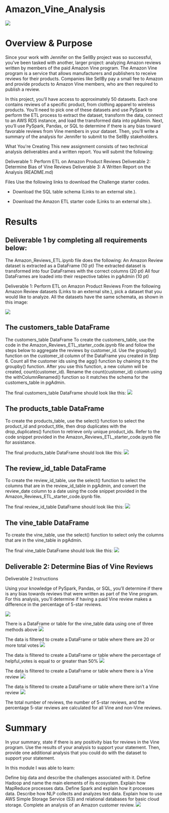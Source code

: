 # Amazon_Vine_Analysis
![](Resources/B1.PNG)

# Overview & Purpose

Since your work with Jennifer on the SellBy project was so successful, you’ve been tasked with another, larger project: analyzing Amazon reviews written by members of the paid Amazon Vine program. The Amazon Vine program is a service that allows manufacturers and publishers to receive reviews for their products. Companies like SellBy pay a small fee to Amazon and provide products to Amazon Vine members, who are then required to publish a review.

In this project, you’ll have access to approximately 50 datasets. Each one contains reviews of a specific product, from clothing apparel to wireless products. You’ll need to pick one of these datasets and use PySpark to perform the ETL process to extract the dataset, transform the data, connect to an AWS RDS instance, and load the transformed data into pgAdmin. Next, you’ll use PySpark, Pandas, or SQL to determine if there is any bias toward favorable reviews from Vine members in your dataset. Then, you’ll write a summary of the analysis for Jennifer to submit to the SellBy stakeholders.

What You're Creating
This new assignment consists of two technical analysis deliverables and a written report. You will submit the following:

Deliverable 1: Perform ETL on Amazon Product Reviews
Deliverable 2: Determine Bias of Vine Reviews
Deliverable 3: A Written Report on the Analysis (README.md)

Files
Use the following links to download the Challenge starter codes.

- Download the SQL table schema (Links to an external site.).

- Download the Amazon ETL starter code (Links to an external site.).

# Results

 ## Deliverable 1 by completing all requirements below:

The Amazon_Reviews_ETL.ipynb file does the following:
An Amazon Review dataset is extracted as a DataFrame (10 pt)
The extracted dataset is transformed into four DataFrames with the correct columns (20 pt)
All four DataFrames are loaded into their respective tables in pgAdmin (10 pt)

Deliverable 1: Perform ETL on Amazon Product Reviews
From the following Amazon Review datasets (Links to an external site.), pick a dataset that you would like to analyze. All the datasets have the same schemata, as shown in this image:

![](Resources/d1.png)

## The customers_table DataFrame
The customers_table DataFrame To create the customers_table, use the code in the Amazon_Reviews_ETL_starter_code.ipynb file and follow the steps below to aggregate the reviews by customer_id. Use the groupby() function on the customer_id column of the DataFrame you created in Step 6.
Count all the customer ids using the agg() function by chaining it to the groupby() function. After you use this function, a new column will be created, count(customer_id).
Rename the count(customer_id) column using the withColumnRenamed() function so it matches the schema for the customers_table in pgAdmin.

The final customers_table DataFrame should look like this:
![](Resources/d1.1.png)

## The products_table DataFrame
To create the products_table, use the select() function to select the product_id and product_title, then drop duplicates with the drop_duplicates() function to retrieve only unique product_ids. Refer to the code snippet provided in the Amazon_Reviews_ETL_starter_code.ipynb file for assistance.

The final products_table DataFrame should look like this:
![](Resources/d1.2.png)

## The review_id_table DataFrame
To create the review_id_table, use the select() function to select the columns that are in the review_id_table in pgAdmin, and convert the review_date column to a date using the code snippet provided in the Amazon_Reviews_ETL_starter_code.ipynb file.

The final review_id_table DataFrame should look like this:
![](Resources/d1.3.png)

## The vine_table DataFrame
To create the vine_table, use the select() function to select only the columns that are in the vine_table in pgAdmin.

The final vine_table DataFrame should look like this:
![](Resources/d1.4.png)

## Deliverable 2: Determine Bias of Vine Reviews
Deliverable 2 Instructions

Using your knowledge of PySpark, Pandas, or SQL, you’ll determine if there is any bias towards reviews that were written as part of the Vine program. For this analysis, you'll determine if having a paid Vine review makes a difference in the percentage of 5-star reviews.

![](Resources/D2.PNG)

There is a DataFrame or table for the vine_table data using one of three methods above 
![](Resources/D2.1.PNG)

The data is filtered to create a DataFrame or table where there are 20 or more total votes 
![](Resources/D2.2.PNG)

The data is filtered to create a DataFrame or table where the percentage of helpful_votes is equal to or greater than 50% 
![](Resources/D2.3.PNG)

The data is filtered to create a DataFrame or table where there is a Vine review
![](Resources/D2.4.PNG)

The data is filtered to create a DataFrame or table where there isn’t a Vine review
![](Resources/D2.5.PNG)

The total number of reviews, the number of 5-star reviews, and the percentage 5-star reviews are calculated for all Vine and non-Vine reviews.




# Summary 
In your summary, state if there is any positivity bias for reviews in the Vine program. Use the results of your analysis to support your statement. Then, provide one additional analysis that you could do with the dataset to support your statement.




In this module I was able to learn:

Define big data and describe the challenges associated with it.
Define Hadoop and name the main elements of its ecosystem.
Explain how MapReduce processes data.
Define Spark and explain how it processes data.
Describe how NLP collects and analyzes text data.
Explain how to use AWS Simple Storage Service (S3) and relational databases for basic cloud storage.
Complete an analysis of an Amazon customer review.
![](Resources/D.PNG)
